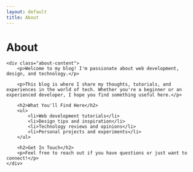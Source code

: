 ```yaml
---
layout: default
title: About
---
```


<div class="container">
    <h1>About</h1>
    
    <div class="about-content">
        <p>Welcome to my blog! I'm passionate about web development, design, and technology.</p>
        
        <p>This blog is where I share my thoughts, tutorials, and experiences in the world of tech. Whether you're a beginner or an experienced developer, I hope you find something useful here.</p>
        
        <h2>What You'll Find Here</h2>
        <ul>
            <li>Web development tutorials</li>
            <li>Design tips and inspiration</li>
            <li>Technology reviews and opinions</li>
            <li>Personal projects and experiments</li>
        </ul>
        
        <h2>Get In Touch</h2>
        <p>Feel free to reach out if you have questions or just want to connect!</p>
    </div>
</div>
